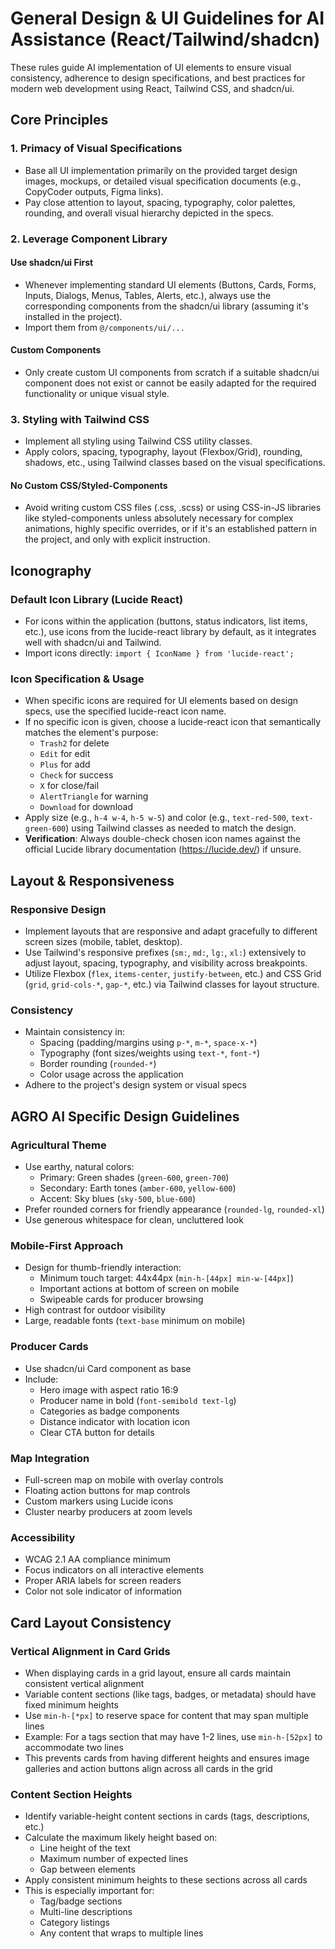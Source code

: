 # General Design & UI Guidelines for AI Assistance (React/Tailwind/shadcn)

These rules guide AI implementation of UI elements to ensure visual consistency, adherence to design specifications, and best practices for modern web development using React, Tailwind CSS, and shadcn/ui.

## Core Principles

### 1. Primacy of Visual Specifications
- Base all UI implementation primarily on the provided target design images, mockups, or detailed visual specification documents (e.g., CopyCoder outputs, Figma links).
- Pay close attention to layout, spacing, typography, color palettes, rounding, and overall visual hierarchy depicted in the specs.

### 2. Leverage Component Library

#### Use shadcn/ui First
- Whenever implementing standard UI elements (Buttons, Cards, Forms, Inputs, Dialogs, Menus, Tables, Alerts, etc.), always use the corresponding components from the shadcn/ui library (assuming it's installed in the project). 
- Import them from `@/components/ui/...`

#### Custom Components
- Only create custom UI components from scratch if a suitable shadcn/ui component does not exist or cannot be easily adapted for the required functionality or unique visual style.

### 3. Styling with Tailwind CSS
- Implement all styling using Tailwind CSS utility classes.
- Apply colors, spacing, typography, layout (Flexbox/Grid), rounding, shadows, etc., using Tailwind classes based on the visual specifications.

#### No Custom CSS/Styled-Components
- Avoid writing custom CSS files (.css, .scss) or using CSS-in-JS libraries like styled-components unless absolutely necessary for complex animations, highly specific overrides, or if it's an established pattern in the project, and only with explicit instruction.

## Iconography

### Default Icon Library (Lucide React)
- For icons within the application (buttons, status indicators, list items, etc.), use icons from the lucide-react library by default, as it integrates well with shadcn/ui and Tailwind.
- Import icons directly: `import { IconName } from 'lucide-react';`

### Icon Specification & Usage
- When specific icons are required for UI elements based on design specs, use the specified lucide-react icon name.
- If no specific icon is given, choose a lucide-react icon that semantically matches the element's purpose:
  - `Trash2` for delete
  - `Edit` for edit
  - `Plus` for add
  - `Check` for success
  - `X` for close/fail
  - `AlertTriangle` for warning
  - `Download` for download
- Apply size (e.g., `h-4 w-4`, `h-5 w-5`) and color (e.g., `text-red-500`, `text-green-600`) using Tailwind classes as needed to match the design.
- **Verification**: Always double-check chosen icon names against the official Lucide library documentation (https://lucide.dev/) if unsure.

## Layout & Responsiveness

### Responsive Design
- Implement layouts that are responsive and adapt gracefully to different screen sizes (mobile, tablet, desktop).
- Use Tailwind's responsive prefixes (`sm:`, `md:`, `lg:`, `xl:`) extensively to adjust layout, spacing, typography, and visibility across breakpoints.
- Utilize Flexbox (`flex`, `items-center`, `justify-between`, etc.) and CSS Grid (`grid`, `grid-cols-*`, `gap-*`, etc.) via Tailwind classes for layout structure.

### Consistency
- Maintain consistency in:
  - Spacing (padding/margins using `p-*`, `m-*`, `space-x-*`)
  - Typography (font sizes/weights using `text-*`, `font-*`)
  - Border rounding (`rounded-*`)
  - Color usage across the application
- Adhere to the project's design system or visual specs

## AGRO AI Specific Design Guidelines

### Agricultural Theme
- Use earthy, natural colors:
  - Primary: Green shades (`green-600`, `green-700`)
  - Secondary: Earth tones (`amber-600`, `yellow-600`)
  - Accent: Sky blues (`sky-500`, `blue-600`)
- Prefer rounded corners for friendly appearance (`rounded-lg`, `rounded-xl`)
- Use generous whitespace for clean, uncluttered look

### Mobile-First Approach
- Design for thumb-friendly interaction:
  - Minimum touch target: 44x44px (`min-h-[44px] min-w-[44px]`)
  - Important actions at bottom of screen on mobile
  - Swipeable cards for producer browsing
- High contrast for outdoor visibility
- Large, readable fonts (`text-base` minimum on mobile)

### Producer Cards
- Use shadcn/ui Card component as base
- Include:
  - Hero image with aspect ratio 16:9
  - Producer name in bold (`font-semibold text-lg`)
  - Categories as badge components
  - Distance indicator with location icon
  - Clear CTA button for details

### Map Integration
- Full-screen map on mobile with overlay controls
- Floating action buttons for map controls
- Custom markers using Lucide icons
- Cluster nearby producers at zoom levels

### Accessibility
- WCAG 2.1 AA compliance minimum
- Focus indicators on all interactive elements
- Proper ARIA labels for screen readers
- Color not sole indicator of information

## Card Layout Consistency

### Vertical Alignment in Card Grids
- When displaying cards in a grid layout, ensure all cards maintain consistent vertical alignment
- Variable content sections (like tags, badges, or metadata) should have fixed minimum heights
- Use `min-h-[*px]` to reserve space for content that may span multiple lines
- Example: For a tags section that may have 1-2 lines, use `min-h-[52px]` to accommodate two lines
- This prevents cards from having different heights and ensures image galleries and action buttons align across all cards in the grid

### Content Section Heights
- Identify variable-height content sections in cards (tags, descriptions, etc.)
- Calculate the maximum likely height based on:
  - Line height of the text
  - Maximum number of expected lines
  - Gap between elements
- Apply consistent minimum heights to these sections across all cards
- This is especially important for:
  - Tag/badge sections
  - Multi-line descriptions
  - Category listings
  - Any content that wraps to multiple lines